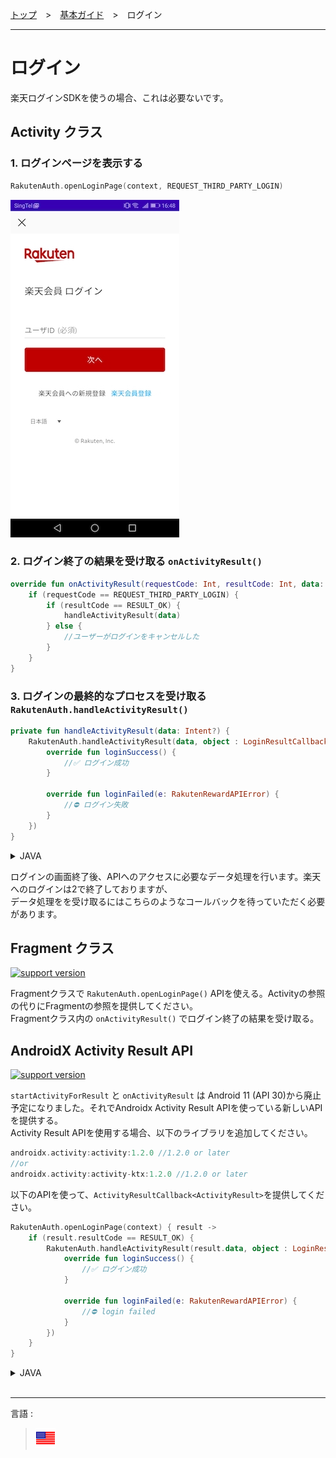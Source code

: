 [トップ](../README.md#top)　>　[基本ガイド](./README.md)　>　ログイン  

---

# ログイン
楽天ログインSDKを使うの場合、これは必要ないです。 

## Activity クラス
### 1. ログインページを表示する

```kotlin
RakutenAuth.openLoginPage(context, REQUEST_THIRD_PARTY_LOGIN)
```
![Login](Login.jpg)

### 2. ログイン終了の結果を受け取る `onActivityResult()`
```kotlin
override fun onActivityResult(requestCode: Int, resultCode: Int, data: Intent?) {
    if (requestCode == REQUEST_THIRD_PARTY_LOGIN) {
        if (resultCode == RESULT_OK) {
            handleActivityResult(data)
        } else {
            //ユーザーがログインをキャンセルした
        }
    }
}
```

### 3. ログインの最終的なプロセスを受け取る `RakutenAuth.handleActivityResult()`
```kotlin
private fun handleActivityResult(data: Intent?) {
    RakutenAuth.handleActivityResult(data, object : LoginResultCallback {
        override fun loginSuccess() {
            //✅ ログイン成功
        }

        override fun loginFailed(e: RakutenRewardAPIError) {
            //⛔ ログイン失敗
        }
    })
}
```
<details>
    <summary>JAVA</summary>

```java
RakutenAuth.handleActivityResult(null, new LoginResultCallback() {
    @Override
    public void loginSuccess() {
        //✅ ログイン成功
    }

    @Override
    public void loginFailed(@NonNull RakutenRewardAPIError rakutenRewardAPIError) {
        //⛔ ログイン失敗
    }
});
```    
</details>  

ログインの画面終了後、APIへのアクセスに必要なデータ処理を行います。楽天へのログインは2で終了しておりますが、　　  
データ処理をを受け取るにはこちらのようなコールバックを待っていただく必要があります。

## Fragment クラス
[![support version](http://img.shields.io/badge/core-2.4.1+-green.svg?style=flat)](/doc/history/README.md#version-241)

Fragmentクラスで `RakutenAuth.openLoginPage()` APIを使える。Activityの参照の代りにFragmentの参照を提供してください。  
Fragmentクラス内の `onActivityResult()` でログイン終了の結果を受け取る。  

## AndroidX Activity Result API
[![support version](http://img.shields.io/badge/core-3.4.2+-green.svg?style=flat)](https://github.com/rakuten-ads/Rakuten-Reward-Native-Android/releases/tag/rel_20221202_v3_4_2)

`startActivityForResult` と `onActivityResult` は Android 11 (API 30)から廃止予定になりました。それでAndroidx Activity Result APIを使っている新しいAPIを提供する。  
Activity Result APIを使用する場合、以下のライブラリを追加してください。
```groovy
androidx.activity:activity:1.2.0 //1.2.0 or later
//or
androidx.activity:activity-ktx:1.2.0 //1.2.0 or later
```

以下のAPIを使って、`ActivityResultCallback<ActivityResult>`を提供してください。
```kotlin
RakutenAuth.openLoginPage(context) { result ->
    if (result.resultCode == RESULT_OK) {
        RakutenAuth.handleActivityResult(result.data, object : LoginResultCallback {
            override fun loginSuccess() {
                //✅ ログイン成功
            }

            override fun loginFailed(e: RakutenRewardAPIError) {
                //⛔ login failed
            }
        })
    }
}
```  
<details>
    <summary>JAVA</summary>

```java
RakutenAuth.openLoginPage(this, result -> {
    if (result.resultCode == RESULT_OK) {
        RakutenAuth.handleActivityResult(null, new LoginResultCallback() {
            @Override
            public void loginSuccess() {
                //✅ ログイン成功
            }

            @Override
            public void loginFailed(@NonNull RakutenRewardAPIError rakutenRewardAPIError) {
                //⛔ ログイン失敗
            }
        });
    }
});
```    
</details>  
  
<br>

---
言語 :
> [![en](../../lang/en.png)](../../basic/LOGIN.md)